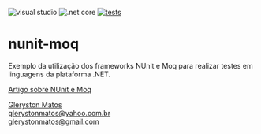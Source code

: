![visual studio](https://img.shields.io/badge/Visual%20Studio-2019%20Community-blue) ![.net core](https://img.shields.io/badge/.net%20core-3.1-blue) [![tests](https://github.com/GlerystonMatos/nunit-moq/actions/workflows/tests.yml/badge.svg)](https://github.com/GlerystonMatos/nunit-moq/actions/workflows/tests.yml)

# nunit-moq
Exemplo da utilização dos frameworks NUnit e Moq para realizar testes em linguagens da plataforma .NET.

<a href='https://glerystonmatos.medium.com/criando-testes-com-nunit-e-moq-5a322bcfd415'>Artigo sobre NUnit e Moq</a>

<a href="https://www.linkedin.com/in/glerystonmatos/" target="_blank">Gleryston Matos</a><br/>
glerystonmatos@yahoo.com.br<br/>
glerystonmatos@gmail.com<br/>
